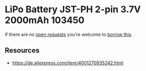 # LiPo Battery JST-PH 2-pin 3.7V 2000mAh 103450
If there are no [open requests](../../../../issues?q=is%3Aissue+is%3Aopen+%22LiPo+Battery+JST-PH+2-pin+3.7V+2000mAh+103450%22+in%3Atitle) you're welcome to [borrow this](../../../../issues/new?title=Borrow+request+for+LiPo+Battery+JST-PH+2-pin+3.7V+2000mAh+103450&body=1+piece+of+%5Bthis%5D%28..%2Fblob%2Fmain%2F.%2FParts%2FBatteries%2FLiPo_Battery_JST-PH_2-pin_3.7V_2000mAh_103450.md%29+for+~2+weeks.).

## Resources
- https://de.aliexpress.com/item/4001270935242.html
